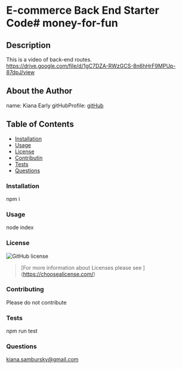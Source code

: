 # E-commerce Back End Starter Code# money-for-fun

## Description 
This is a video of back-end routes.
https://drive.google.com/file/d/1gC7DZA-RWzGCS-8n6hHrF9MPUp-87dpJ/view 
        
## About the Author
name: Kiana Early
gitHubProfile: 
[gitHub](https://github.com/KianaEarly)
        
        
## Table of Contents
* [Installation](#installation)
* [Usage](#usage)
* [License](#license)
* [Contributin](#contributing)
* [Tests](#tests)
* [Questions](#questions)
        
### Installation 
npm i
        
### Usage
node index
        
### License
![GitHub license](https://img.shields.io/badge/license-undefined-blue.svg) 
> [For more information about Licenses please see ] (https://choosealicense.com/)
        
### Contributing
Please do not contribute
        
### Tests
npm run test
        
### Questions
kiana.sambursky@gmail.com
